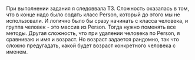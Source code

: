 При выполнении задания я следоввала ТЗ. Сложность оказалась в том, что в конце надо было содать класс Person, который до этого мы не использовали. И логично было бы сразу начинать с класса человека, и группа человек - это массив из Person. Тогда нужно поменять все методы. Другая сложность, что при удалении человека по Person, я сравниваю и имя и возраст. Но возраст задается рандомно, так что сложно предугадать, какой будет возраст конкретного человека с именем.
